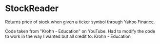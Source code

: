 # StockReader
Returns price of stock when given a ticker symbol through Yahoo Finance.

Code taken from "Krohn - Education" on YouTube.
Had to modify the code to work in the way I wanted but all credit to: Krohn - Education
